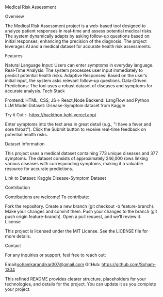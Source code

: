 Medical Risk Assessment

Overview

The Medical Risk Assessment project is a web-based tool designed to analyze patient responses in real-time and assess potential medical risks. The system dynamically adapts by asking follow-up questions based on initial responses, enhancing the precision of the diagnosis. The project leverages AI and a medical dataset for accurate health risk assessments.

Features

Natural Language Input: Users can enter symptoms in everyday language.
Real-Time Analysis: The system processes user input immediately to predict potential health risks.
Adaptive Responses: Based on the user’s initial input, the system asks relevant follow-up questions.
Data-Driven Predictions: The tool uses a robust dataset of diseases and symptoms for accurate analysis.
Tech Stack

Frontend: HTML, CSS, JS-> React,Node
Backend: LangFlow and Python LLM Model
Dataset: Disease-Symptom dataset from Kaggle

Try it Out :- https://hackthon-kohl.vercel.app/

Enter symptoms into the text area in great detail (e.g., "I have a fever and sore throat").
Click the Submit button to receive real-time feedback on potential health risks.


Dataset Information

This project uses a medical dataset containing 773 unique diseases and 377 symptoms. The dataset consists of approximately 246,000 rows linking various diseases with corresponding symptoms, making it a valuable resource for accurate predictions.

Link to Dataset: Kaggle Disease-Symptom Dataset

Contribution

Contributions are welcome! To contribute:

Fork the repository.
Create a new branch (git checkout -b feature-branch).
Make your changes and commit them.
Push your changes to the branch (git push origin feature-branch).
Open a pull request, and we’ll review it.
License

This project is licensed under the MIT License. See the LICENSE file for more details.

Contact

For any inquiries or support, feel free to reach out:

Email:sohamkarandikar007@gmail.com
GitHub: https://github.com/Soham-1304

This refined README provides clearer structure, placeholders for your technologies, and details for the project. You can update it as you complete your project.
